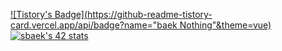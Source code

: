 [![Tistory's Badge](https://github-readme-tistory-card.vercel.app/api/badge?name="baek Nothing"&theme=vue)](https://baeknothing.tistory.com/)  
[![sbaek's 42 stats](https://badge42.vercel.app/api/v2/cl1u0veqv002109mugkfqvbph/stats?cursusId=21&coalitionId=86)](https://github.com/JaeSeoKim/badge42)  
